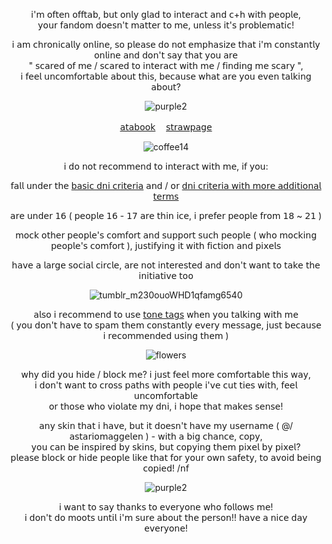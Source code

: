 <div align="center">

𝗂'𝗆 𝗈𝖿𝗍𝖾𝗇 𝗈𝖿𝖿𝗍𝖺𝖻, 𝖻𝗎𝗍 𝗈𝗇𝗅𝗒 𝗀𝗅𝖺𝖽 𝗍𝗈 𝗂𝗇𝗍𝖾𝗋𝖺𝖼𝗍 𝖺𝗇𝖽 𝖼+𝗁 𝗐𝗂𝗍𝗁 𝗉𝖾𝗈𝗉𝗅𝖾,<br/>
𝗒𝗈𝗎𝗋 𝖿𝖺𝗇𝖽𝗈𝗆 𝖽𝗈𝖾𝗌𝗇'𝗍 𝗆𝖺𝗍𝗍𝖾𝗋 𝗍𝗈 𝗆𝖾, 𝗎𝗇𝗅𝖾𝗌𝗌 𝗂𝗍'𝗌 𝗉𝗋𝗈𝖻𝗅𝖾𝗆𝖺𝗍𝗂𝖼!<br/>

𝗂 𝖺𝗆 𝖼𝗁𝗋𝗈𝗇𝗂𝖼𝖺𝗅𝗅𝗒 𝗈𝗇𝗅𝗂𝗇𝖾, 𝗌𝗈 𝗉𝗅𝖾𝖺𝗌𝖾 𝖽𝗈 𝗇𝗈𝗍 𝖾𝗆𝗉𝗁𝖺𝗌𝗂𝗓𝖾 𝗍𝗁𝖺𝗍 𝗂'𝗆 𝖼𝗈𝗇𝗌𝗍𝖺𝗇𝗍𝗅𝗒 𝗈𝗇𝗅𝗂𝗇𝖾 𝖺𝗇𝖽 𝖽𝗈𝗇'𝗍 𝗌𝖺𝗒 𝗍𝗁𝖺𝗍 𝗒𝗈𝗎 𝖺𝗋𝖾<br/>
" 𝗌𝖼𝖺𝗋𝖾𝖽 𝗈𝖿 𝗆𝖾 / 𝗌𝖼𝖺𝗋𝖾𝖽 𝗍𝗈 𝗂𝗇𝗍𝖾𝗋𝖺𝖼𝗍 𝗐𝗂𝗍𝗁 𝗆𝖾 / 𝖿𝗂𝗇𝖽𝗂𝗇𝗀 𝗆𝖾 𝗌𝖼𝖺𝗋𝗒 ",<br/>
𝗂 𝖿𝖾𝖾𝗅 𝗎𝗇𝖼𝗈𝗆𝖿𝗈𝗋𝗍𝖺𝖻𝗅𝖾 𝖺𝖻𝗈𝗎𝗍 𝗍𝗁𝗂𝗌, 𝖻𝖾𝖼𝖺𝗎𝗌𝖾 𝗐𝗁𝖺𝗍 𝖺𝗋𝖾 𝗒𝗈𝗎 𝖾𝗏𝖾𝗇 𝗍𝖺𝗅𝗄𝗂𝗇𝗀 𝖺𝖻𝗈𝗎𝗍?<br/>

![purple2](https://github.com/user-attachments/assets/070b2af9-c8ba-44ec-9a84-2646e0b2c6cb)

[𝖺𝗍𝖺𝖻𝗈𝗈𝗄](https://astariomaggelen.atabook.org/)ㅤ [𝗌𝗍𝗋𝖺𝗐𝗉𝖺𝗀𝖾](https://astariomaggelen.straw.page/)

![coffee14](https://github.com/user-attachments/assets/fad79017-ebd6-4aaa-bef3-701198530b30)

𝗂 𝖽𝗈 𝗇𝗈𝗍 𝗋𝖾𝖼𝗈𝗆𝗆𝖾𝗇𝖽 𝗍𝗈 𝗂𝗇𝗍𝖾𝗋𝖺𝖼𝗍 𝗐𝗂𝗍𝗁 𝗆𝖾, 𝗂𝖿 𝗒𝗈𝗎:

𝖿𝖺𝗅𝗅 𝗎𝗇𝖽𝖾𝗋 𝗍𝗁𝖾 [𝖻𝖺𝗌𝗂𝖼 𝖽𝗇𝗂 𝖼𝗋𝗂𝗍𝖾𝗋𝗂𝖺](https://dni-criteria.carrd.co) 𝖺𝗇𝖽 / 𝗈𝗋 [𝖽𝗇𝗂 𝖼𝗋𝗂𝗍𝖾𝗋𝗂𝖺 𝗐𝗂𝗍𝗁 𝗆𝗈𝗋𝖾 𝖺𝖽𝖽𝗂𝗍𝗂𝗈𝗇𝖺𝗅 𝗍𝖾𝗋𝗆𝗌](https://basic-dni.crd.co/)<br/>

𝖺𝗋𝖾 𝗎𝗇𝖽𝖾𝗋 𝟣𝟨 ( 𝗉𝖾𝗈𝗉𝗅𝖾 𝟣𝟨 - 𝟣𝟩 𝖺𝗋𝖾 𝗍𝗁𝗂𝗇 𝗂𝖼𝖾, 𝗂 𝗉𝗋𝖾𝖿𝖾𝗋 𝗉𝖾𝗈𝗉𝗅𝖾 𝖿𝗋𝗈𝗆 𝟣𝟪 ~ 𝟤𝟣 )<br/>

𝗆𝗈𝖼𝗄 𝗈𝗍𝗁𝖾𝗋 𝗉𝖾𝗈𝗉𝗅𝖾'𝗌 𝖼𝗈𝗆𝖿𝗈𝗋𝗍 𝖺𝗇𝖽 𝗌𝗎𝗉𝗉𝗈𝗋𝗍 𝗌𝗎𝖼𝗁 𝗉𝖾𝗈𝗉𝗅𝖾 ( 𝗐𝗁𝗈 𝗆𝗈𝖼𝗄𝗂𝗇𝗀 𝗉𝖾𝗈𝗉𝗅𝖾'𝗌 𝖼𝗈𝗆𝖿𝗈𝗋𝗍 ), 𝗃𝗎𝗌𝗍𝗂𝖿𝗒𝗂𝗇𝗀 𝗂𝗍 𝗐𝗂𝗍𝗁 𝖿𝗂𝖼𝗍𝗂𝗈𝗇 𝖺𝗇𝖽 𝗉𝗂𝗑𝖾𝗅𝗌<br/>

𝗁𝖺𝗏𝖾 𝖺 𝗅𝖺𝗋𝗀𝖾 𝗌𝗈𝖼𝗂𝖺𝗅 𝖼𝗂𝗋𝖼𝗅𝖾, 𝖺𝗋𝖾 𝗇𝗈𝗍 𝗂𝗇𝗍𝖾𝗋𝖾𝗌𝗍𝖾𝖽 𝖺𝗇𝖽 𝖽𝗈𝗇'𝗍 𝗐𝖺𝗇𝗍 𝗍𝗈 𝗍𝖺𝗄𝖾 𝗍𝗁𝖾 𝗂𝗇𝗂𝗍𝗂𝖺𝗍𝗂𝗏𝖾 𝗍𝗈𝗈<br/>

![tumblr_m230ouoWHD1qfamg6540](https://github.com/user-attachments/assets/0b76da87-2577-48cd-ab6d-b522788e67d0)

𝖺𝗅𝗌𝗈 𝗂 𝗋𝖾𝖼𝗈𝗆𝗆𝖾𝗇𝖽 𝗍𝗈 𝗎𝗌𝖾 [𝗍𝗈𝗇𝖾 𝗍𝖺𝗀𝗌](https://tonetags.carrd.co/) 𝗐𝗁𝖾𝗇 𝗒𝗈𝗎 𝗍𝖺𝗅𝗄𝗂𝗇𝗀 𝗐𝗂𝗍𝗁 𝗆𝖾<br/>
( 𝗒𝗈𝗎 𝖽𝗈𝗇'𝗍 𝗁𝖺𝗏𝖾 𝗍𝗈 𝗌𝗉𝖺𝗆 𝗍𝗁𝖾𝗆 𝖼𝗈𝗇𝗌𝗍𝖺𝗇𝗍𝗅𝗒 𝖾𝗏𝖾𝗋𝗒 𝗆𝖾𝗌𝗌𝖺𝗀𝖾, 𝗃𝗎𝗌𝗍 𝖻𝖾𝖼𝖺𝗎𝗌𝖾 𝗂 𝗋𝖾𝖼𝗈𝗆𝗆𝖾𝗇𝖽𝖾𝖽 𝗎𝗌𝗂𝗇𝗀 𝗍𝗁𝖾𝗆 )<br/>

![flowers](https://github.com/user-attachments/assets/7b91ff3f-0039-4f73-9506-92b0498342de)

𝗐𝗁𝗒 𝖽𝗂𝖽 𝗒𝗈𝗎 𝗁𝗂𝖽𝖾 / 𝖻𝗅𝗈𝖼𝗄 𝗆𝖾? 𝗂 𝗃𝗎𝗌𝗍 𝖿𝖾𝖾𝗅 𝗆𝗈𝗋𝖾 𝖼𝗈𝗆𝖿𝗈𝗋𝗍𝖺𝖻𝗅𝖾 𝗍𝗁𝗂𝗌 𝗐𝖺𝗒,<br/>
𝗂 𝖽𝗈𝗇'𝗍 𝗐𝖺𝗇𝗍 𝗍𝗈 𝖼𝗋𝗈𝗌𝗌 𝗉𝖺𝗍𝗁𝗌 𝗐𝗂𝗍𝗁 𝗉𝖾𝗈𝗉𝗅𝖾 𝗂'𝗏𝖾 𝖼𝗎𝗍 𝗍𝗂𝖾𝗌 𝗐𝗂𝗍𝗁, 𝖿𝖾𝖾𝗅 𝗎𝗇𝖼𝗈𝗆𝖿𝗈𝗋𝗍𝖺𝖻𝗅𝖾<br/>
𝗈𝗋 𝗍𝗁𝗈𝗌𝖾 𝗐𝗁𝗈 𝗏𝗂𝗈𝗅𝖺𝗍𝖾 𝗆𝗒 𝖽𝗇𝗂, 𝗂 𝗁𝗈𝗉𝖾 𝗍𝗁𝖺𝗍 𝗆𝖺𝗄𝖾𝗌 𝗌𝖾𝗇𝗌𝖾!<br/>

𝖺𝗇𝗒 𝗌𝗄𝗂𝗇 𝗍𝗁𝖺𝗍 𝗂 𝗁𝖺𝗏𝖾, 𝖻𝗎𝗍 𝗂𝗍 𝖽𝗈𝖾𝗌𝗇'𝗍 𝗁𝖺𝗏𝖾 𝗆𝗒 𝗎𝗌𝖾𝗋𝗇𝖺𝗆𝖾 ( @/𝖺𝗌𝗍𝖺𝗋𝗂𝗈𝗆𝖺𝗀𝗀𝖾𝗅𝖾𝗇 ) - 𝗐𝗂𝗍𝗁 𝖺 𝖻𝗂𝗀 𝖼𝗁𝖺𝗇𝖼𝖾, 𝖼𝗈𝗉𝗒,<br/>
𝗒𝗈𝗎 𝖼𝖺𝗇 𝖻𝖾 𝗂𝗇𝗌𝗉𝗂𝗋𝖾𝖽 𝖻𝗒 𝗌𝗄𝗂𝗇𝗌, 𝖻𝗎𝗍 𝖼𝗈𝗉𝗒𝗂𝗇𝗀 𝗍𝗁𝖾𝗆 𝗉𝗂𝗑𝖾𝗅 𝖻𝗒 𝗉𝗂𝗑𝖾𝗅?<br/>
𝗉𝗅𝖾𝖺𝗌𝖾 𝖻𝗅𝗈𝖼𝗄 𝗈𝗋 𝗁𝗂𝖽𝖾 𝗉𝖾𝗈𝗉𝗅𝖾 𝗅𝗂𝗄𝖾 𝗍𝗁𝖺𝗍 𝖿𝗈𝗋 𝗒𝗈𝗎𝗋 𝗈𝗐𝗇 𝗌𝖺𝖿𝖾𝗍𝗒, 𝗍𝗈 𝖺𝗏𝗈𝗂𝖽 𝖻𝖾𝗂𝗇𝗀 𝖼𝗈𝗉𝗂𝖾𝖽! /𝗇𝖿<br/>

![purple2](https://github.com/user-attachments/assets/070b2af9-c8ba-44ec-9a84-2646e0b2c6cb)

𝗂 𝗐𝖺𝗇𝗍 𝗍𝗈 𝗌𝖺𝗒 𝗍𝗁𝖺𝗇𝗄𝗌 𝗍𝗈 𝖾𝗏𝖾𝗋𝗒𝗈𝗇𝖾 𝗐𝗁𝗈 𝖿𝗈𝗅𝗅𝗈𝗐𝗌 𝗆𝖾!<br/>
𝗂 𝖽𝗈𝗇'𝗍 𝖽𝗈 𝗆𝗈𝗈𝗍𝗌 𝗎𝗇𝗍𝗂𝗅 𝗂'𝗆 𝗌𝗎𝗋𝖾 𝖺𝖻𝗈𝗎𝗍 𝗍𝗁𝖾 𝗉𝖾𝗋𝗌𝗈𝗇!!
𝗁𝖺𝗏𝖾 𝖺 𝗇𝗂𝖼𝖾 𝖽𝖺𝗒 𝖾𝗏𝖾𝗋𝗒𝗈𝗇𝖾!<br/>
